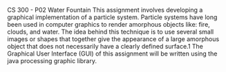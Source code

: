 CS 300 - P02 Water Fountain 
This assignment involves developing a graphical implementation of a particle system. Particle
systems have long been used in computer graphics to render amorphous objects like: fire,
clouds, and water. The idea behind this technique is to use several small images or shapes
that together give the appearance of a large amorphous object that does not necessarily have a
clearly defined surface.1 The Graphical User Interface (GUI) of this assignment will be written
using the java processing graphic library.
